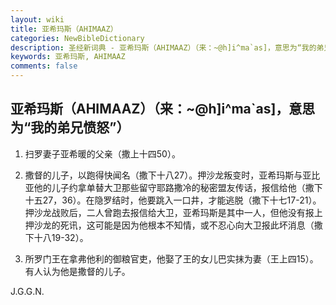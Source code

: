 ```yaml
---
layout: wiki
title: 亚希玛斯（AHIMAAZ）
categories: NewBibleDictionary
description: 圣经新词典 - 亚希玛斯（AHIMAAZ）（来：~@h]i^ma`as]，意思为“我的弟兄愤怒”）
keywords: 亚希玛斯, AHIMAAZ
comments: false
---
```


## 亚希玛斯（AHIMAAZ）（来：~@h]i^ma`as]，意思为“我的弟兄愤怒”）

1. 扫罗妻子亚希暖的父亲（撒上十四50）。

2. 撒督的儿子，以跑得快闻名（撒下十八27）。押沙龙叛变时，亚希玛斯与亚比亚他的儿子约拿单替大卫那些留守耶路撒冷的秘密盟友传话，报信给他（撒下十五27，36）。在隐罗结时，他要跳入一口井，才能逃脱（撒下十七17-21）。押沙龙战败后，二人曾跑去报信给大卫，亚希玛斯是其中一人，但他没有报上押沙龙的死讯，这可能是因为他根本不知情，或不忍心向大卫报此坏消息（撒下十八19-32）。

3. 所罗门王在拿弗他利的御粮官吏，他娶了王的女儿巴实抹为妻（王上四15）。有人认为他是撒督的儿子。

J.G.G.N.







